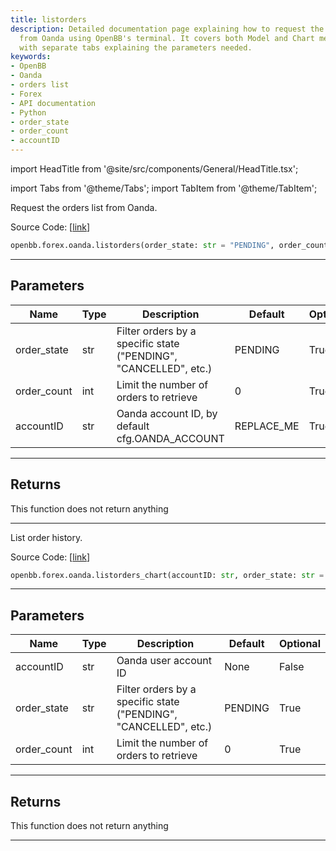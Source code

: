 ```yaml
---
title: listorders
description: Detailed documentation page explaining how to request the orders list
  from Oanda using OpenBB's terminal. It covers both Model and Chart methods, each
  with separate tabs explaining the parameters needed.
keywords:
- OpenBB
- Oanda
- orders list
- Forex
- API documentation
- Python
- order_state
- order_count
- accountID
---
```


import HeadTitle from '@site/src/components/General/HeadTitle.tsx';

<HeadTitle title="forex.oanda.listorders - Reference | OpenBB SDK Docs" />

import Tabs from '@theme/Tabs';
import TabItem from '@theme/TabItem';

<Tabs>
<TabItem value="model" label="Model" default>

Request the orders list from Oanda.

Source Code: [[link](https://github.com/OpenBB-finance/OpenBBTerminal/tree/main/openbb_terminal/forex/oanda/oanda_model.py#L225)]

```python
openbb.forex.oanda.listorders(order_state: str = "PENDING", order_count: int = 0, accountID: str = "REPLACE_ME")
```

---

## Parameters

| Name | Type | Description | Default | Optional |
| ---- | ---- | ----------- | ------- | -------- |
| order_state | str | Filter orders by a specific state ("PENDING", "CANCELLED", etc.) | PENDING | True |
| order_count | int | Limit the number of orders to retrieve | 0 | True |
| accountID | str | Oanda account ID, by default cfg.OANDA_ACCOUNT | REPLACE_ME | True |


---

## Returns

This function does not return anything

---

</TabItem>
<TabItem value="view" label="Chart">

List order history.

Source Code: [[link](https://github.com/OpenBB-finance/OpenBBTerminal/tree/main/openbb_terminal/forex/oanda/oanda_view.py#L153)]

```python
openbb.forex.oanda.listorders_chart(accountID: str, order_state: str = "PENDING", order_count: int = 0)
```

---

## Parameters

| Name | Type | Description | Default | Optional |
| ---- | ---- | ----------- | ------- | -------- |
| accountID | str | Oanda user account ID | None | False |
| order_state | str | Filter orders by a specific state ("PENDING", "CANCELLED", etc.) | PENDING | True |
| order_count | int | Limit the number of orders to retrieve | 0 | True |


---

## Returns

This function does not return anything

---

</TabItem>
</Tabs>
